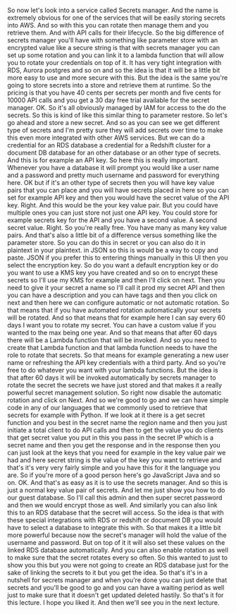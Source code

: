 
So now let's look into a service called Secrets manager.
And the name is extremely obvious for one of the services that will be easily storing secrets into AWS.
And so with this you can rotate then manage them and you retrieve them.
And with API calls for their lifecycle.
So the big difference of secrets manager you'll have with something like parameter store with an encrypted
value like a secure string is that with secrets manager you can set up some rotation and you can link
it to a lambda function that will allow you to rotate your credentials on top of it.
It has very tight integration with RDS, Aurora postgres and so on and so the idea is that it will be a
little bit more easy to use and more secure with this.
But the idea is the same you're going to store secrets into a store and retrieve them at runtime.
So the pricing is that you have 40 cents per secrets per month and five cents for 10000 API calls and
you get a 30 day free trial available for the secret manager.
OK.
So it's all obviously managed by IAM for access to the do the secrets.
So this is kind of like this similar thing to parameter restore.
So let's go ahead and store a new secret.
And so as you can see we get different type of secrets and I'm pretty sure they will add secrets over
time to make this even more integrated with other AWS services.
But we can do a credential for an RDS database a credential for a Redshift cluster for a document
DB database for an other database or an other type of secrets.
And this is for example an API key.
So here this is really important.
Whenever you have a database it will prompt you would like a user name and a password and pretty much
username and password for everything here.
OK but if it's an other type of secrets then you will have key value pairs that you can place and you
will have secrets placed in here so you can set for example API key and then you would have the secret
value of the API key.
Right.
And this would be the your key value pair.
But you could have multiple ones you can just store not just one API key.
You could store for example secrets key for the API and you have a second value.
A second secret value.
Right.
So you're really free.
You have many as many key value pairs.
And that's also a little bit of a difference versus something like the parameter store.
So you can do this in secret or you can also do it in plaintext in your plaintext.
in JSON so this is would be a way to copy and paste.
JSON if you prefer this to entering things manually in this UI then you select the encryption key.
So do you want a default encryption key or do you want to use a KMS key you have created and so
on to encrypt these secrets so I'll use my KMS for example and then I'll click on next.
Then you need to give it your secret a name so I'll call it prod my secret API and then you can
have a description and you can have tags and then you click on next and then here we can configure automatic
or not automatic rotation.
So that means that if you have automated rotation automatically your secrets will be rotated.
And so that means that for example here I can say every 60 days I want you to rotate my secret.
You can have a custom value if you wanted to the max being one year.
And so that means that after 60 days there will be a Lambda function that will be invoked.
And so you need to create that Lambda function and that lambda function needs to have the role to rotate
that secrets.
So that means for example generating a new user name or refreshing the API key credentials with a third
party.
And so you're free to do whatever you want with your lambda functions.
But the idea is that after 60 days it will be invoked automatically by secrets manager to rotate the
secret the secrets we have just stored and that makes it a really powerful secret management solution.
So right now disable the automatic rotation and click on Next.
And so we're good to go and we can have simple code in any of our languages that we commonly used to
retrieve that secrets for example with Python.
If we look at it there is a get secret function and you best in the secret name the region name and
then you just initiate a total client to do API calls and then to get the value you do clients that
get secret value you put in this you pass in the secret IP which is a secret name and then you get the
response and in the response then you can just look at the keys that you need for example in the key
value pair we had and here secret string is the value of the key you want to retrieve and that's it's
very very fairly simple and you have this for it the language you are.
So if you're more of a good person here's go JavaScript Java and so on.
OK.
And that's as easy as it is to use the secrets manager.
And so this is just a normal key value pair of secrets.
And let me just show you how to do our guest database.
So I'll call this admin and then super secret password and then we would encrypt those as well.
And similarly you can also link this to an RDS database that the secret will access.
So the idea is that with these special integrations with RDS or redshift or document DB you would have
to select a database to integrate this with.
So that makes it a little bit more powerful because now the secret's manager will hold the value of
the username and password.
But on top of it it will also set these values on the linked RDS database automatically.
And you can also enable rotation as well to make sure that the secret rotates every so often.
So this wanted to just to show you this but you were not going to create an RDS database just
for the sake of linking the secrets to it but you get the idea.
So that's it's in a nutshell for secrets manager and when you're done you can just delete that secrets
and you'll be good to go and you can have a waiting period as well just to make sure that it doesn't
get updated deleted hastily.
So that's it for this lecture.
I hope you liked it.
And then we'll see you in the next lecture.